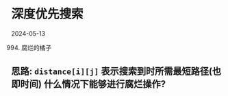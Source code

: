 

# 深度优先搜索

2024-05-13 

994. 腐烂的橘子

思路: `distance[i][j]` 表示搜索到时所需最短路径(也即时间)
什么情况下能够进行腐烂操作?
- 
```C++

```